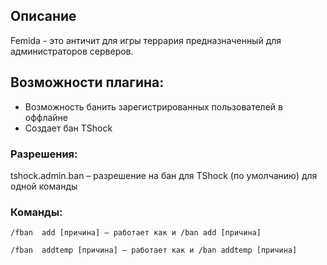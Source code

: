 


## Описание

Femida - это античит для игры террария предназначенный для администраторов серверов.

## Возможности плагина:

- Возможность банить зарегистрированных пользователей в оффлайне
- Создает бан TShock

### Разрешения:

tshock.admin.ban – разрешение на бан для TShock (по умолчанию) для одной команды

### Команды:

`/fban  add [причина] – работает как и /ban add [причина]`

`/fban  addtemp [причина] – работает как и /ban addtemp [причина]`
